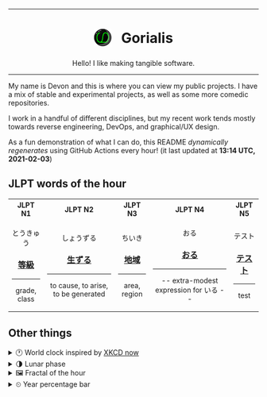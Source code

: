 ***

<h1 align="center">
<sub>
    <img src="readme/resources/avatar.png" height="36">
</sub>
&nbsp;
Gorialis
</h1>
<p align="center">
Hello! I like making tangible software.
</p>

***

My name is Devon and this is where you can view my public projects. I have a mix of stable and experimental projects, as well as some more comedic repositories.

I work in a handful of different disciplines, but my recent work tends mostly towards reverse engineering, DevOps, and graphical/UX design.

As a fun demonstration of what I can do, this README *dynamically regenerates* using GitHub Actions every hour! (it last updated at **13:14 UTC, 2021-02-03**)

<h2>JLPT words of the hour</h2>
<table>
    <tr>
        <th>JLPT N1</th>
        <th>JLPT N2</th>
        <th>JLPT N3</th>
        <th>JLPT N4</th>
        <th>JLPT N5</th>
    </tr>
    <tr>
        <td>
            <p align="center">とうきゅう</p>
            <h3 align="center"><b><a href="https://jisho.org/search/%E7%AD%89%E7%B4%9A">等級</a></b></h3>
            <hr>
            <p align="center">grade,<wbr> class</p>
        </td>
        <td>
            <p align="center">しょうずる</p>
            <h3 align="center"><b><a href="https://jisho.org/search/%E7%94%9F%E3%81%9A%E3%82%8B">生ずる</a></b></h3>
            <hr>
            <p align="center">to cause,<wbr> to arise,<wbr> to be generated</p>
        </td>
        <td>
            <p align="center">ちいき</p>
            <h3 align="center"><b><a href="https://jisho.org/search/%E5%9C%B0%E5%9F%9F">地域</a></b></h3>
            <hr>
            <p align="center">area,<wbr> region</p>
        </td>
        <td>
            <p align="center">おる</p>
            <h3 align="center"><b><a href="https://jisho.org/search/%E3%81%8A%E3%82%8B">おる</a></b></h3>
            <hr>
            <p align="center">-- extra-modest expression for いる --</p>
        </td>
        <td>
            <p align="center">テスト</p>
            <h3 align="center"><b><a href="https://jisho.org/search/%E3%83%86%E3%82%B9%E3%83%88">テスト</a></b></h3>
            <hr>
            <p align="center">test</p>
        </td>
    </tr>
</table>

<h2>Other things</h2>
<details>
<summary>🕐  World clock inspired by <a href="https://xkcd.com/now">XKCD now</a></summary>

> <img src="generated/now.png" width="512">

</details>
<details>
<summary>🌗 Lunar phase</summary>

The moon is approximately 74.31% through its phase (Last Quarter).

</details>
<details>
<summary>&#x1f5bc; Fractal of the hour</summary>

> <img src="generated/fractal.png" width="512">

</details>
<details>
<summary>&#x23f2; Year percentage bar</summary>
<pre><code>2021 [█▁▁▁▁▁▁▁▁▁▁▁▁▁▁▁▁▁▁▁] 9.19%</code></pre>
</details>
